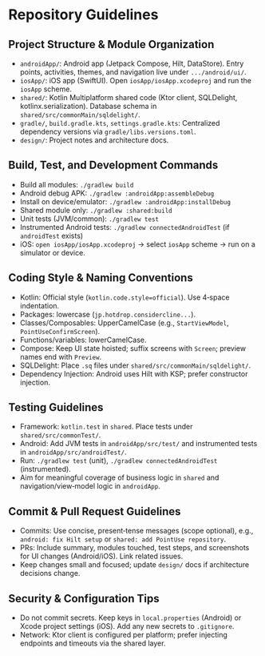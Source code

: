 # Repository Guidelines

## Project Structure & Module Organization
- `androidApp/`: Android app (Jetpack Compose, Hilt, DataStore). Entry points, activities, themes, and navigation live under `.../android/ui/`.
- `iosApp/`: iOS app (SwiftUI). Open `iosApp/iosApp.xcodeproj` and run the `iosApp` scheme.
- `shared/`: Kotlin Multiplatform shared code (Ktor client, SQLDelight, kotlinx.serialization). Database schema in `shared/src/commonMain/sqldelight/`.
- `gradle/`, `build.gradle.kts`, `settings.gradle.kts`: Centralized dependency versions via `gradle/libs.versions.toml`.
- `design/`: Project notes and architecture docs.

## Build, Test, and Development Commands
- Build all modules: `./gradlew build`
- Android debug APK: `./gradlew :androidApp:assembleDebug`
- Install on device/emulator: `./gradlew :androidApp:installDebug`
- Shared module only: `./gradlew :shared:build`
- Unit tests (JVM/common): `./gradlew test`
- Instrumented Android tests: `./gradlew connectedAndroidTest` (if `androidTest` exists)
- iOS: `open iosApp/iosApp.xcodeproj` → select `iosApp` scheme → run on a simulator or device.

## Coding Style & Naming Conventions
- Kotlin: Official style (`kotlin.code.style=official`). Use 4‑space indentation.
- Packages: lowercase (`jp.hotdrop.considercline...`).
- Classes/Composables: UpperCamelCase (e.g., `StartViewModel`, `PointUseConfirmScreen`).
- Functions/variables: lowerCamelCase.
- Compose: Keep UI state hoisted; suffix screens with `Screen`; preview names end with `Preview`.
- SQLDelight: Place `.sq` files under `shared/src/commonMain/sqldelight/`.
- Dependency Injection: Android uses Hilt with KSP; prefer constructor injection.

## Testing Guidelines
- Framework: `kotlin.test` in `shared`. Place tests under `shared/src/commonTest/`.
- Android: Add JVM tests in `androidApp/src/test/` and instrumented tests in `androidApp/src/androidTest/`.
- Run: `./gradlew test` (unit), `./gradlew connectedAndroidTest` (instrumented).
- Aim for meaningful coverage of business logic in `shared` and navigation/view‑model logic in `androidApp`.

## Commit & Pull Request Guidelines
- Commits: Use concise, present‑tense messages (scope optional), e.g., `android: fix Hilt setup` or `shared: add PointUse repository`.
- PRs: Include summary, modules touched, test steps, and screenshots for UI changes (Android/iOS). Link related issues.
- Keep changes small and focused; update `design/` docs if architecture decisions change.

## Security & Configuration Tips
- Do not commit secrets. Keep keys in `local.properties` (Android) or Xcode project settings (iOS). Add any new secrets to `.gitignore`.
- Network: Ktor client is configured per platform; prefer injecting endpoints and timeouts via the shared layer.

